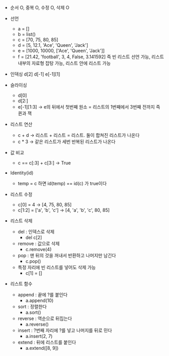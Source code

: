 - 순서 O, 중복 O, 수정 O, 삭제 O

- 선언
	- a = []
	- b = list()
	- c = \[70, 75, 80, 85\]
	- d = \[5, 12.1, 'Ace', 'Queen', 'Jack'\]
	- e = \[1000, 10000, \['Ace', 'Queen', 'Jack'\]\]
	- f = \[21.42, 'football', 3, 4, False, 3.141592\]
	즉 빈 리스트 선언 가능, 리스트 내부의 자료형 잡탕 가능, 리스트 안에 리스트 가능

- 인덱싱
	d\[2\]
	d\[-1\]
	e\[-1\]\[1\]

- 슬라이싱
	- d\[0\]
	- d\[2:\]
	- e\[-1\]\[1:3\] → e의 뒤에서 첫번째 원소 = 리스트의 1번째에서 3번째 전까지 즉 퀸과 잭

- 리스트 연산
	- c + d → 리스트 + 리스트 = 리스트. 둘이 합쳐진 리스트가 나온다
	- c \* 3 → 같은 리스트가 세번 반복된 리스트가 나온다

- 값 비교
	- c == c\[:3\] + c\[3:\] → True

- Identity(id)
	- temp = c 하면 id(temp) == id(c) 가 true이다

- 리스트 수정
	- c\[0\] = 4 → \[4, 75, 80, 85\]
	- c\[1:2\] = \['a', 'b', 'c'\] → \[4, 'a', 'b', 'c', 80, 85\]

- 리스트 삭제
	- del : 인덱스로 삭제
		- del c\[2\] 
	- remove : 값으로 삭제
		- c.remove(4)
	- pop : 맨 뒤의 것을 꺼내서 반환하고 나머지만 남긴다
		- c.pop()
	- 특정 자리에 빈 리스트를 넣어도 삭제 가능
		- c\[1] = \[]

- 리스트 함수
	- append : 끝에 ?를 붙인다
		- a.append(10)
	- sort : 정렬한다
		- a.sort()
	- reverse : 역순으로 뒤집는다
		- a.reverse()
	- insert : ?번째 자리에 ?를 넣고 나머지를 뒤로 민다
		- a.insert(2, 7)
	- extend : 뒤에 리스트를 붙인다
		- a.extend(\[8, 9])

